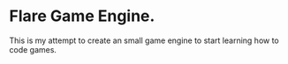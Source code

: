 # Flare Game Engine.

This is my attempt to create an small game engine to start learning how to code games.
